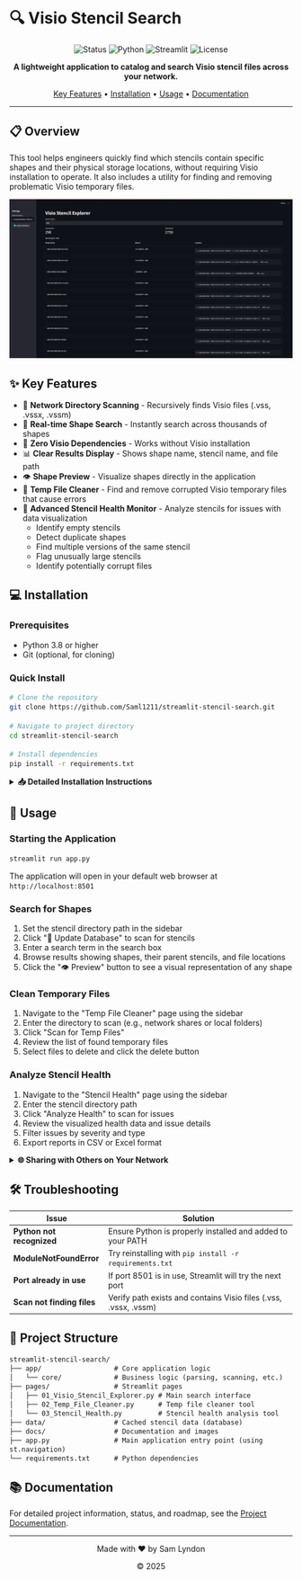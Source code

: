 # 🔍 Visio Stencil Search

<div align="center">

![Status](https://img.shields.io/badge/Status-Beta-yellow)
![Python](https://img.shields.io/badge/Python-3.8+-blue?logo=python&logoColor=white)
![Streamlit](https://img.shields.io/badge/Streamlit-1.29.0+-red?logo=streamlit&logoColor=white)
![License](https://img.shields.io/badge/License-MIT-green)

**A lightweight application to catalog and search Visio stencil files across your network.**

[Key Features](#key-features) • [Installation](#installation) • [Usage](#usage) • [Documentation](#documentation)

</div>

---

## 📋 Overview

This tool helps engineers quickly find which stencils contain specific shapes and their physical storage locations, without requiring Visio installation to operate. It also includes a utility for finding and removing problematic Visio temporary files.

![Screenshot](docs/images/ui_screenshot_2025-03-27.png)

## ✨ Key Features

- 📁 **Network Directory Scanning** - Recursively finds Visio files (.vss, .vssx, .vssm)
- 🔎 **Real-time Shape Search** - Instantly search across thousands of shapes
- 🔄 **Zero Visio Dependencies** - Works without Visio installation
- 📊 **Clear Results Display** - Shows shape name, stencil name, and file path
- 👁️ **Shape Preview** - Visualize shapes directly in the application
- 🧹 **Temp File Cleaner** - Find and remove corrupted Visio temporary files that cause errors
- 🧪 **Advanced Stencil Health Monitor** - Analyze stencils for issues with data visualization
  - Identify empty stencils
  - Detect duplicate shapes
  - Find multiple versions of the same stencil
  - Flag unusually large stencils
  - Identify potentially corrupt files

## 💻 Installation

### Prerequisites

- Python 3.8 or higher
- Git (optional, for cloning)

### Quick Install

```bash
# Clone the repository
git clone https://github.com/Saml1211/streamlit-stencil-search.git

# Navigate to project directory
cd streamlit-stencil-search

# Install dependencies
pip install -r requirements.txt
```

<details>
<summary><b>📥 Detailed Installation Instructions</b></summary>

### Step 1: Download the application

**Option A: Download as ZIP (Recommended for beginners)**
1. Download this repository as a ZIP file from [github.com/Saml1211/streamlit-stencil-search](https://github.com/Saml1211/streamlit-stencil-search)
2. Extract the ZIP file to a location on your computer
3. The extracted folder should be named "streamlit-stencil-search"

**Option B: Clone using Git (For users familiar with Git)**
1. If you don't have Git installed, download and install it from [git-scm.com](https://git-scm.com/downloads)
2. Open Command Prompt (Windows) or Terminal (Mac/Linux)
3. Navigate to the directory where you want to install the application
4. Run the following command:
   ```
   git clone https://github.com/Saml1211/streamlit-stencil-search.git
   ```

### Step 2: Install required packages

1. Open Command Prompt (Windows) or Terminal (Mac/Linux)
2. Navigate to the extracted folder:
   ```
   cd path\to\streamlit-stencil-search
   ```
   Example: `cd C:\Users\YourName\Documents\streamlit-stencil-search`

3. Install the required Python packages:
   ```
   pip install -r requirements.txt
   ```
   This may take a few minutes to complete.
</details>

## 🚀 Usage

### Starting the Application

```bash
streamlit run app.py
```

The application will open in your default web browser at `http://localhost:8501`

### Search for Shapes

1. Set the stencil directory path in the sidebar
2. Click "🔄 Update Database" to scan for stencils
3. Enter a search term in the search box
4. Browse results showing shapes, their parent stencils, and file locations
5. Click the "👁️ Preview" button to see a visual representation of any shape

### Clean Temporary Files

1. Navigate to the "Temp File Cleaner" page using the sidebar
2. Enter the directory to scan (e.g., network shares or local folders)
3. Click "Scan for Temp Files"
4. Review the list of found temporary files
5. Select files to delete and click the delete button

### Analyze Stencil Health

1. Navigate to the "Stencil Health" page using the sidebar
2. Enter the stencil directory path
3. Click "Analyze Health" to scan for issues
4. Review the visualized health data and issue details
5. Filter issues by severity and type
6. Export reports in CSV or Excel format

<details>
<summary><b>🌐 Sharing with Others on Your Network</b></summary>

To make the application accessible to others on your local network:

1. Run the application with:
   ```bash
   streamlit run app.py --server.address=0.0.0.0
   ```

2. Find your computer's IP address:
   - Windows: Run `ipconfig` in Command Prompt
   - Mac: Run `ifconfig` in Terminal
   - Look for "IPv4 Address" or "inet" (usually starts with 192.168.x.x or 10.0.x.x)

3. Share this URL with others:
   ```
   http://YOUR-IP-ADDRESS:8501
   ```

4. Requirements:
   - Your computer must remain on and running the application
   - Your firewall must allow connections on port 8501
</details>

## 🛠️ Troubleshooting

| Issue | Solution |
|-------|----------|
| **Python not recognized** | Ensure Python is properly installed and added to your PATH |
| **ModuleNotFoundError** | Try reinstalling with `pip install -r requirements.txt` |
| **Port already in use** | If port 8501 is in use, Streamlit will try the next port |
| **Scan not finding files** | Verify path exists and contains Visio files (.vss, .vssx, .vssm) |

## 📁 Project Structure

```
streamlit-stencil-search/
├── app/                  # Core application logic
│   └── core/             # Business logic (parsing, scanning, etc.)
├── pages/                # Streamlit pages
│   ├── 01_Visio_Stencil_Explorer.py # Main search interface
│   ├── 02_Temp_File_Cleaner.py      # Temp file cleaner tool
│   └── 03_Stencil_Health.py         # Stencil health analysis tool
├── data/                 # Cached stencil data (database)
├── docs/                 # Documentation and images
├── app.py                # Main application entry point (using st.navigation)
└── requirements.txt      # Python dependencies
```

## 📚 Documentation

For detailed project information, status, and roadmap, see the [Project Documentation](docs/project_status.md).

---

<div align="center">
  
  Made with ❤️ by Sam Lyndon
  
  © 2025
</div> 